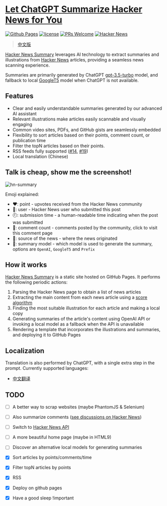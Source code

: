 [Let ChatGPT Summarize Hacker News for You](https://hackernews.betacat.io/)
==================

[![Github Pages](https://github.com/polyrabbit/hacker-news-digest/actions/workflows/static.yml/badge.svg)](https://github.com/polyrabbit/hacker-news-digest/actions/workflows/static.yml)
[![license](https://img.shields.io/badge/License-GPLv3-blue.svg)](https://github.com/polyrabbit/hacker-news-digest/blob/master/LICENSE-lgpl-3.0.txt)
[![PRs Welcome](https://img.shields.io/badge/PRs-welcome-brightgreen.svg)](https://github.com/polyrabbit/hacker-news-digest/pulls)
[![Hacker News](https://camo.githubusercontent.com/73322cbcbf1c517bb5d3d8d4e724f81091fc767ccc278b44f1ee1a1179e9ad38/68747470733a2f2f736869656c64732e696f2f62616467652f4861636b65722532304e6577732d6630363532663f6c6f676f3d79253230636f6d62696e61746f72267374796c653d666c61742d737175617265266c6f676f436f6c6f723d7768697465)](https://hackernews.betacat.io/)

> [中文版](https://blog.betacat.io/post/2023/06/summarize-hacker-news-by-chatgpt/)

[Hacker News Summary](https://hackernews.betacat.io/) leverages AI technology to extract summaries
and illustrations from [Hacker News](https://news.ycombinator.com/)
articles, providing a seamless news scanning experience.

Summaries are primarily generated by
ChatGPT [gpt-3.5-turbo](https://platform.openai.com/docs/models/gpt-3-5) model, and fallback to
local [GoogleT5](https://huggingface.co/t5-large) model when ChatGPT is not available.

## Features

* Clear and easily understandable summaries generated by our advanced AI assistant
* Relevant illustrations make articles easily scannable and visually engaging
* Common video sites, PDFs, and GitHub gists are seamlessly embedded
* Flexibility to sort articles based on their points, comment count, or publication time
* Filter the topN articles based on their points.
* RSS feeds fully supported ([#14](https://github.com/polyrabbit/hacker-news-digest/issues/14), [#19](https://github.com/polyrabbit/hacker-news-digest/issues/19))
* Local translation (Chinese)

## Talk is cheap, show me the screenshot!

![hn-summary](https://github.com/polyrabbit/hacker-news-digest/assets/2657334/cc08f770-5154-4c7e-8ba8-13c89f394b1f)

Emoji explained:

* ❤️: point - upvotes received from the Hacker News community
* 👤: user - Hacker News user who submitted this post
* 🕘: submission time - a human-readable time indicating when the post was submitted
* 💬: comment count - comments posted by the community, click to visit this comment page
* 🔗: source of the news - where the news originated
* 📰: summary model - which model is used to generate the summary, options
  are `OpenAI`, `GoogleT5` and `Prefix`

## How it works

[Hacker News Summary](https://hackernews.betacat.io/) is a static site hosted on GitHub Pages. It
performs the following periodic actions:

1. Parsing the Hacker News page to obtain a list of news articles
2. Extracting the main content from each news article using
   a [score algorithm](%5Btutorial%5D%20How-to-extract-main-content-from-web-pages-using-Machine-Learning.ipynb)
3. Finding the most suitable illustration for each article and making a local copy
4. Generating summaries of the article's content using OpenAI API or invoking a local model as a
   fallback when the API is unavailable
5. Rendering a template that incorporates the illustrations and summaries, and deploying it to
   GitHub Pages

## Localization

Translation is also performed by ChatGPT, with a single extra step in the prompt. Currently supported languages:

* [中文翻译](https://hackernews.betacat.io/zh.html)

## TODO

- [ ] A better way to scrap websites (maybe PhantomJS & Selenium)
- [ ] Also summarize comments ([see discussions on Hacker News](https://news.ycombinator.com/item?id=36260140))
- [ ] Switch to [Hacker News API](https://github.com/HackerNews/API)
- [ ] A more beautiful home page (maybe in HTML9)
- [ ] Discover an alternative local models for generating summaries
- [X] Sort articles by points/comments/time
- [X] Filter topN articles by points
- [X] RSS
- [X] Deploy on github pages
- [X] Have a good sleep !important

